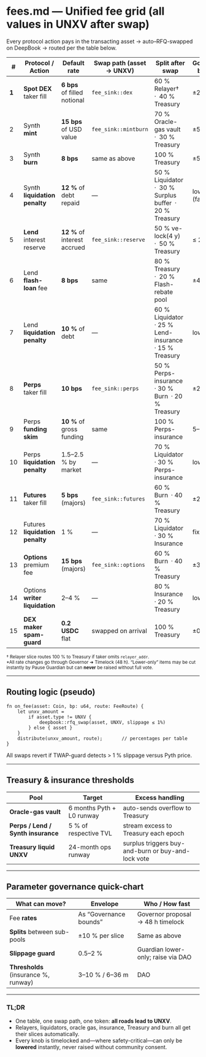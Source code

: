 # fees.md — Unified fee grid (all values in **UNXV** after swap)

Every protocol action pays in the transacting asset → auto–RFQ-swapped on DeepBook → routed per the table below.

| #     | Protocol / Action               | Default rate                 | Swap path (asset → UNXV) | Split after swap                                      | Governance bounds\* |
| ----- | ------------------------------- | ---------------------------- | ------------------------ | ----------------------------------------------------- | ------------------- |
| **1** | **Spot DEX** taker fill         | **6 bps** of filled notional | `fee_sink::dex`          | 60 % Relayer† · 40 % Treasury                         | ±2 bps              |
| 2     | Synth **mint**                  | **15 bps** of USD value      | `fee_sink::mintburn`     | 70 % Oracle-gas vault · 30 % Treasury                 | ±5 bps              |
| 3     | Synth **burn**                  | **8 bps**                    | same as above            | 100 % Treasury                                        | ±5 bps              |
| 4     | Synth **liquidation penalty**   | **12 %** of debt repaid      | —                        | 50 % Liquidator · 30 % Surplus buffer · 20 % Treasury | lower-only (fast)   |
| 5     | **Lend** interest reserve       | **12 %** of interest accrued | `fee_sink::reserve`      | 50 % ve-lock(4 y) · 50 % Treasury                     | ≤ 20 %              |
| 6     | Lend **flash-loan** fee         | **8 bps**                    | same                     | 80 % Treasury · 20 % Flash-rebate pool                | ±4 bps              |
| 7     | Lend **liquidation penalty**    | **10 %** of debt             | —                        | 60 % Liquidator · 25 % Lend-insurance · 15 % Treasury | lower-only          |
| 8     | **Perps** taker fill            | **10 bps**                   | `fee_sink::perps`        | 50 % Perps-insurance · 30 % Burn · 20 % Treasury      | ±2 bps              |
| 9     | Perps **funding skim**          | **10 %** of gross funding    | same                     | 100 % Perps-insurance                                 | 5–15 %              |
| 10    | Perps **liquidation penalty**   | 1.5–2.5 % by market          | —                        | 70 % Liquidator · 30 % Perps-insurance                | lower-only          |
| 11    | **Futures** taker fill          | **5 bps** (majors)           | `fee_sink::futures`      | 60 % Burn · 40 % Treasury                             | ±2 bps              |
| 12    | Futures **liquidation penalty** | 1 %                          | —                        | 70 % Liquidator · 30 % Insurance                      | fixed               |
| 13    | **Options** premium fee         | **15 bps** (majors)          | `fee_sink::options`      | 60 % Burn · 40 % Treasury                             | ±3 bps              |
| 14    | Options **writer liquidation**  | 2–4 %                        | —                        | 80 % Insurance · 20 % Treasury                        | lower-only          |
| 15    | **DEX maker spam-guard**        | **0.2 USDC** flat            | swapped on arrival       | 100 % Treasury                                        | ±0.1                |

<sup>† Relayer slice routes 100 % to Treasury if taker omits `relayer_addr`.<br>
\*All rate changes go through Governor ➜ Timelock (48 h). “Lower-only” items may be cut instantly by Pause Guardian but can **never** be raised without full vote.</sup>

---

## Routing logic (pseudo)

```move
fn on_fee(asset: Coin, bp: u64, route: FeeRoute) {
    let unxv_amount =
        if asset.type != UNXV {
            deepbook::rfq_swap(asset, UNXV, slippage ≤ 1%)
        } else { asset }
    }
    distribute(unxv_amount, route);       // percentages per table
}
```

All swaps revert if TWAP-guard detects > 1 % slippage versus Pyth price.

---

## Treasury & insurance thresholds

| Pool                               | Target                    | Excess handling                                    |
| ---------------------------------- | ------------------------- | -------------------------------------------------- |
| **Oracle-gas vault**               | 6 months Pyth + L0 runway | auto-sends overflow to Treasury                    |
| **Perps / Lend / Synth insurance** | 5 % of respective TVL     | stream excess to Treasury each epoch               |
| **Treasury liquid UNXV**           | 24-month ops runway       | surplus triggers buy-and-burn or buy-and-lock vote |

---

## Parameter governance quick-chart

| What can move?                       | Envelope               | Who / How fast                     |
| ------------------------------------ | ---------------------- | ---------------------------------- |
| Fee **rates**                        | As “Governance bounds” | Governor proposal → 48 h timelock  |
| **Splits** between sub-pools         | ±10 % per slice        | Same as above                      |
| **Slippage guard**                   | 0.5–2 %                | Guardian lower-only; raise via DAO |
| **Thresholds** (insurance %, runway) | 3–10 % / 6–36 m        | DAO                                |

---

### TL;DR

* One table, one swap path, one token: **all roads lead to UNXV**.
* Relayers, liquidators, oracle gas, insurance, Treasury and burn all get their slices automatically.
* Every knob is timelocked and—where safety-critical—can only be **lowered** instantly, never raised without community consent.